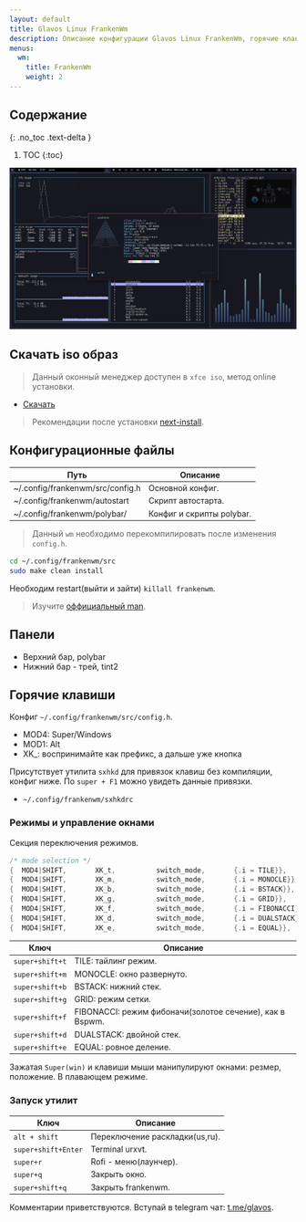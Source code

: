 ```yaml
---
layout: default
title: Glavos Linux FrankenWm
description: Описание конфигурации Glavos Linux FrankenWm, горячие клавиши, утилиты.
menus:
  wm:
    title: FrankenWm
    weight: 2
---
```


## Содержание
{: .no_toc .text-delta }

1. TOC
{:toc}

![FrankenWm](/wiki/images/wm/frankenwm010.png)

## Скачать iso образ

> Данный оконный менеджер доступен в `xfce iso`, метод online установки.

- [Скачать](/get)

> Рекомендации после установки [next-install](/wiki/install/next-install).

## Конфигурационные файлы

Путь                             | Описание
--- | ---
~/.config/frankenwm/src/config.h | Основной конфиг.
~/.config/frankenwm/autostart    | Скрипт автостарта.
~/.config/frankenwm/polybar/     | Конфиг и скрипты polybar.

> Данный `wm` необходимо перекомпилировать после изменения `config.h`.

```bash
cd ~/.config/frankenwm/src
sudo make clean install
```

Необходим restart(выйти и зайти) `killall frankenwm`.

> Изучите [оффициальный man](https://github.com/sulami/frankenwm/blob/master/frankenwm.1).

## Панели

- Верхний бар, polybar
- Нижний бар - трей, tint2

## Горячие клавиши

Конфиг `~/.config/frankenwm/src/config.h`.

- MOD4: Super/Windows
- MOD1: Alt
- XK_: воспринимайте как префикс, а дальше уже кнопка

Присутствует утилита `sxhkd` для привязок клавиш без компиляции, конфиг ниже. По `super + F1` можно увидеть данные привязки.

- `~/.config/frankenwm/sxhkdrc`

### Режимы и управление окнами

Секция переключения режимов.

```c
/* mode selection */
{  MOD4|SHIFT,       XK_t,          switch_mode,       {.i = TILE}},
{  MOD4|SHIFT,       XK_m,          switch_mode,       {.i = MONOCLE}},
{  MOD4|SHIFT,       XK_b,          switch_mode,       {.i = BSTACK}},
{  MOD4|SHIFT,       XK_g,          switch_mode,       {.i = GRID}},
{  MOD4|SHIFT,       XK_f,          switch_mode,       {.i = FIBONACCI}},
{  MOD4|SHIFT,       XK_d,          switch_mode,       {.i = DUALSTACK}},
{  MOD4|SHIFT,       XK_e,          switch_mode,       {.i = EQUAL}},
```

Ключ            | Описание
--- | ---
`super+shift+t` | TILE: тайлинг режим.
`super+shift+m` | MONOCLE: окно развернуто.
`super+shift+b` | BSTACK: нижний стек.
`super+shift+g` | GRID: режим сетки.
`super+shift+f` | FIBONACCI: режим фибоначи(золотое сечение), как в Bspwm.
`super+shift+d` | DUALSTACK: двойной стек.
`super+shift+e` | EQUAL: ровное деление.

Зажатая `Super(win)` и клавиши мыши манипулируют окнами: резмер, положение. В плавающем режиме.

### Запуск утилит

Ключ                   | Описание
--- | ---
`alt + shift`          | Переключение раскладки(us,ru).
`super+shift+Enter`    | Terminal urxvt.
`super+r `             | Rofi - меню(лаунчер).
`super+q `             | Закрыть окно.
`super+shift+q`        | Закрыть frankenwm.

Комментарии приветствуются. Вступай в telegram чат: [t.me/glavos](https://telegram.me/glavos).
